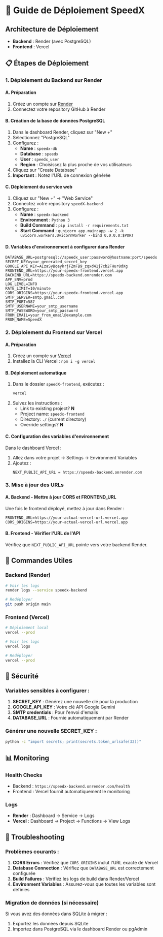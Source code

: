 # 🚀 Guide de Déploiement SpeedX

## Architecture de Déploiement
- **Backend** : Render (avec PostgreSQL)
- **Frontend** : Vercel

## 📋 Étapes de Déploiement

### 1. Déploiement du Backend sur Render

#### A. Préparation
1. Créez un compte sur [Render](https://render.com)
2. Connectez votre repository GitHub à Render

#### B. Création de la base de données PostgreSQL
1. Dans le dashboard Render, cliquez sur "New +"
2. Sélectionnez "PostgreSQL"
3. Configurez :
   - **Name** : `speedx-db`
   - **Database** : `speedx`
   - **User** : `speedx_user`
   - **Region** : Choisissez la plus proche de vos utilisateurs
4. Cliquez sur "Create Database"
5. **Important** : Notez l'URL de connexion générée

#### C. Déploiement du service web
1. Cliquez sur "New +" → "Web Service"
2. Connectez votre repository `speedX-backend`
3. Configurez :
   - **Name** : `speedx-backend`
   - **Environment** : `Python 3`
   - **Build Command** : `pip install -r requirements.txt`
   - **Start Command** : `gunicorn app.main:app -w 2 -k uvicorn.workers.UvicornWorker --bind 0.0.0.0:$PORT`

#### D. Variables d'environnement à configurer dans Render
```
DATABASE_URL=postgresql://speedx_user:password@hostname:port/speedx
SECRET_KEY=your_generated_secret_key
GOOGLE_API_KEY=AIzaSyBqeykrjFZmFB9_zqxd41j7cb2FHur8dXg
FRONTEND_URL=https://your-speedx-frontend.vercel.app
BACKEND_URL=https://speedx-backend.onrender.com
APP_ENV=prod
LOG_LEVEL=INFO
RATE_LIMIT=10/minute
CORS_ORIGINS=https://your-speedx-frontend.vercel.app
SMTP_SERVER=smtp.gmail.com
SMTP_PORT=587
SMTP_USERNAME=your_smtp_username
SMTP_PASSWORD=your_smtp_password
FROM_EMAIL=your_from_email@example.com
FROM_NAME=SpeedX
```

### 2. Déploiement du Frontend sur Vercel

#### A. Préparation
1. Créez un compte sur [Vercel](https://vercel.com)
2. Installez la CLI Vercel : `npm i -g vercel`

#### B. Déploiement automatique
1. Dans le dossier `speedX-frontend`, exécutez :
   ```bash
   vercel
   ```
2. Suivez les instructions :
   - Link to existing project? **N**
   - Project name: `speedx-frontend`
   - Directory: `./` (current directory)
   - Override settings? **N**

#### C. Configuration des variables d'environnement
Dans le dashboard Vercel :
1. Allez dans votre projet → Settings → Environment Variables
2. Ajoutez :
   ```
   NEXT_PUBLIC_API_URL = https://speedx-backend.onrender.com
   ```

### 3. Mise à jour des URLs

#### A. Backend - Mettre à jour CORS et FRONTEND_URL
Une fois le frontend déployé, mettez à jour dans Render :
```
FRONTEND_URL=https://your-actual-vercel-url.vercel.app
CORS_ORIGINS=https://your-actual-vercel-url.vercel.app
```

#### B. Frontend - Vérifier l'URL de l'API
Vérifiez que `NEXT_PUBLIC_API_URL` pointe vers votre backend Render.

## 🔧 Commandes Utiles

### Backend (Render)
```bash
# Voir les logs
render logs --service speedx-backend

# Redéployer
git push origin main
```

### Frontend (Vercel)
```bash
# Déploiement local
vercel --prod

# Voir les logs
vercel logs

# Redéployer
vercel --prod
```

## 🔐 Sécurité

### Variables sensibles à configurer :
1. **SECRET_KEY** : Générez une nouvelle clé pour la production
2. **GOOGLE_API_KEY** : Votre clé API Google Gemini
3. **SMTP credentials** : Pour l'envoi d'emails
4. **DATABASE_URL** : Fournie automatiquement par Render

### Générer une nouvelle SECRET_KEY :
```bash
python -c "import secrets; print(secrets.token_urlsafe(32))"
```

## 📊 Monitoring

### Health Checks
- Backend : `https://speedx-backend.onrender.com/health`
- Frontend : Vercel fournit automatiquement le monitoring

### Logs
- **Render** : Dashboard → Service → Logs
- **Vercel** : Dashboard → Project → Functions → View Logs

## 🚨 Troubleshooting

### Problèmes courants :

1. **CORS Errors** : Vérifiez que `CORS_ORIGINS` inclut l'URL exacte de Vercel
2. **Database Connection** : Vérifiez que `DATABASE_URL` est correctement configurée
3. **Build Failures** : Vérifiez les logs de build dans Render/Vercel
4. **Environment Variables** : Assurez-vous que toutes les variables sont définies

### Migration de données (si nécessaire)
Si vous avez des données dans SQLite à migrer :
1. Exportez les données depuis SQLite
2. Importez dans PostgreSQL via le dashboard Render ou pgAdmin